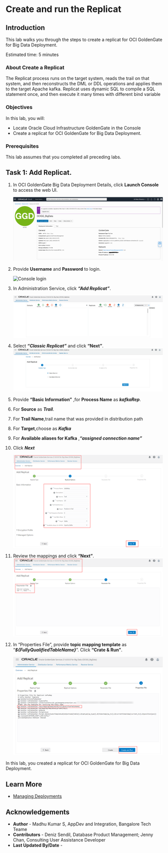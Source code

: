# Create and run the Replicat

## Introduction

This lab walks you through the steps to create a replicat for OCI GoldenGate for Big Data Deployment. 

Estimated time: 5 minutes

### About Create a Replicat

The Replicat process runs on the target system, reads the trail on that system, and then reconstructs the DML or DDL operations and applies them to the target Apache kafka. Replicat uses dynamic SQL to compile a SQL statement once, and then execute it many times with different bind variable

### Objectives

In this lab, you will:
* Locate Oracle Cloud Infrastructure GoldenGate in the Console
* Create a replicat for OCI GoldenGate for Big Data Deployment.
### Prerequisites

This lab assumes that you completed all preceding labs.

## Task 1: Add Replicat.

1. In OCI GoldenGate Big Data Deployment Details, click **Launch Console** to access the web UI.

    ![Launch Console to access the web UI](images/launch-console.png " ")

2.	Provide **Username** and **Password** to login.

    ![Console login](images/console-login.png " ")
3.	In Administration Service, click ***“Add Replicat”***.

    ![add-replicat](images/add-replicat.png " ")
4. Select ***“Classic Replicat”*** and click **“Next”**.
    ![add-replicat](images/classic-replicat.png " ")
5. Provide **“Basic Information”** ,for **Process Name** as  ***kafkaRep***.
6. For **Source** as ***Trail***.
7. For **Trail Name**,trail name that was provided in distribution path
8. For **Target**,choose as ***Kafka***
9. For **Available aliases for Kafka** ,***“assigned connection name”***
10. Click ***Next***

    ![Basic Information](images/basic-info.png " ")
11.	Review the mappings and click **“Next”**.
    ![Basic Mapping](images/mapping.png " ")
12. In “Properties File”, provide **topic mapping template** as “***${FullyQualifiedTableName}***”. Click **“Crate & Run”**.  


    ![Replicaiton creation completes](images/click-and-run.png " ")



In this lab, you created a replicat for OCI GoldenGate for Big Data Deployment.

## Learn More

* [Managing Deployments](https://docs.oracle.com/en/cloud/paas/goldengate-service/using/deployments.html)

## Acknowledgements
* **Author** - Madhu Kumar S, AppDev and Integration, Bangalore Tech Teame
* **Contributors** -  Deniz Sendil, Database Product Management; Jenny Chan, Consulting User Assistance Developer
* **Last Updated By/Date** - 
